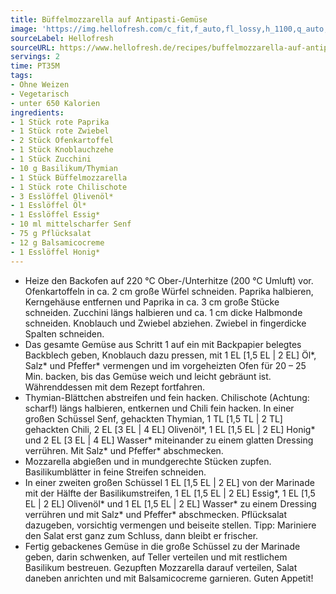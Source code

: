 ```yaml
---
title: Büffelmozzarella auf Antipasti-Gemüse
image: 'https://img.hellofresh.com/c_fit,f_auto,fl_lossy,h_1100,q_auto,w_2600/hellofresh_s3/image/buffelmozzarella-auf-antipasti-gemuse-34cf709d.jpg'
sourceLabel: Hellofresh
sourceURL: https://www.hellofresh.de/recipes/buffelmozzarella-auf-antipasti-gemuse-633192a24d9a45067f0ee4d2
servings: 2
time: PT35M
tags:
- Ohne Weizen
- Vegetarisch
- unter 650 Kalorien
ingredients:
- 1 Stück rote Paprika
- 1 Stück rote Zwiebel
- 2 Stück Ofenkartoffel
- 1 Stück Knoblauchzehe
- 1 Stück Zucchini
- 10 g Basilikum/Thymian
- 1 Stück Büffelmozzarella
- 1 Stück rote Chilischote
- 3 Esslöffel Olivenöl*
- 1 Esslöffel Öl*
- 1 Esslöffel Essig*
- 10 ml mittelscharfer Senf
- 75 g Pflücksalat
- 12 g Balsamicocreme
- 1 Esslöffel Honig*
---
```


- Heize den Backofen auf 220 °C Ober-/Unterhitze (200 °C Umluft) vor.  Ofenkartoffeln in ca. 2 cm große Würfel schneiden. Paprika halbieren, Kerngehäuse entfernen und Paprika in ca. 3 cm große Stücke schneiden. Zucchini längs halbieren und ca. 1 cm dicke Halbmonde schneiden. Knoblauch und Zwiebel abziehen. Zwiebel in fingerdicke Spalten schneiden.
- Das gesamte Gemüse aus Schritt 1 auf ein mit Backpapier belegtes Backblech geben, Knoblauch dazu pressen, mit 1 EL [1,5 EL | 2 EL] Öl\*, Salz\* und Pfeffer\* vermengen und im vorgeheizten Ofen für 20 – 25 Min. backen, bis das Gemüse weich und leicht gebräunt ist.  Währenddessen mit dem Rezept fortfahren.
- Thymian-Blättchen abstreifen und fein hacken.  Chilischote (Achtung: scharf!) längs halbieren, entkernen und Chili fein hacken.  In einer großen Schüssel Senf, gehackten Thymian, 1 TL [1,5 TL | 2 TL] gehackten Chili, 2 EL [3 EL | 4 EL] Olivenöl\*, 1 EL [1,5 EL | 2 EL] Honig\* und 2 EL [3 EL | 4 EL] Wasser\* miteinander zu einem glatten Dressing verrühren. Mit Salz\* und Pfeffer\* abschmecken.
- Mozzarella abgießen und in mundgerechte Stücken zupfen.  Basilikumblätter in feine Streifen schneiden.
- In einer zweiten großen Schüssel 1 EL [1,5 EL | 2 EL] von der Marinade mit der Hälfte der Basilikumstreifen, 1 EL [1,5 EL | 2 EL] Essig\*, 1 EL [1,5 EL | 2 EL] Olivenöl\* und 1 EL [1,5 EL | 2 EL] Wasser\* zu einem Dressing verrühren und mit Salz\* und Pfeffer\* abschmecken.  Pflücksalat dazugeben, vorsichtig vermengen und beiseite stellen.  Tipp: Mariniere den Salat erst ganz zum Schluss, dann bleibt er frischer.
- Fertig gebackenes Gemüse in die große Schüssel zu der Marinade geben, darin schwenken, auf Teller verteilen und mit restlichem Basilikum bestreuen. Gezupften Mozzarella darauf verteilen, Salat daneben anrichten und mit Balsamicocreme garnieren. Guten Appetit!
